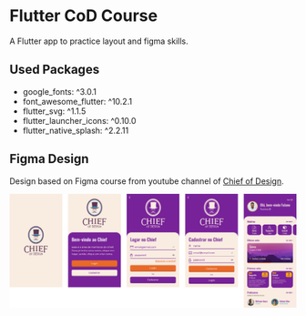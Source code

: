 # Flutter CoD Course

A Flutter app to practice layout and figma skills.
## Used Packages
- google_fonts: ^3.0.1
- font_awesome_flutter: ^10.2.1
- flutter_svg: ^1.1.5
- flutter_launcher_icons: ^0.10.0
- flutter_native_splash: ^2.2.11

## Figma Design

Design based on Figma course from youtube channel of [Chief of Design](https://www.youtube.com/playlist?list=PLwgL9IEA0PxXzmOu0crRl9l6PT46nqtI9).

<a href='https://www.figma.com/file/Z3DfMkEydNIQcnhcKoDvRu/Figma-Course?node-id=0%3A1'><img src="assets/github/Figma Design.png"></a>


